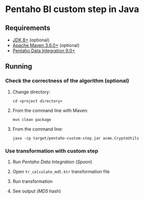 # Pentaho BI custom step in Java

## Requirements

* [JDK 8+](http://www.oracle.com/technetwork/java/javase/downloads/index.html) (optional)
* [Apache Maven 3.6.0+](https://maven.apache.org/download.cgi) (optional)
* [Pentaho Data Integration 9.0+](https://www.hitachivantara.com/en-us/products/data-management-analytics/pentaho-platform.html)

## Running

### Check the correctness of the algorithm (optional)

1. Change directory:

   `cd <project directory>`
   
1. From the command line with Maven:

   `mvn clean package`

1. From the command line:

   `java -cp target/pentaho-custom-step.jar acme.CryptoUtils`

### Use transformation with custom step

1. Run *Pentaho Data Integration* (*Spoon*)

1. Open `tr_calculate_md5.ktr` transformation file

1. Run transformation

1. See output (*MD5* hash)
